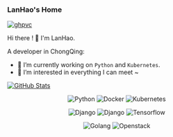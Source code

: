 <!--
**Hao-Lan/Hao-Lan** is a ✨ _special_ ✨ repository because its `README.md` (this file) appears on your GitHub profile.

Here are some ideas to get you started:

- 🔭 I’m currently working on ...
- 🌱 I’m currently learning ...
- 👯 I’m looking to collaborate on ...
- 🤔 I’m looking for help with ...
- 💬 Ask me about ...
- 📫 How to reach me: ...
- 😄 Pronouns: ...
- ⚡ Fun fact: ...
-->
### LanHao's Home

[![ghpvc](https://komarev.com/ghpvc/?username=lanhao945)](https://komarev.com/ghpvc/?username=lanhao945)

Hi there !  👋 I'm LanHao.

A  developer in ChongQing:

- 🔭 I’m currently working on `Python` and `Kubernetes`.
- 🌱  I’m interested in everything I can meet ~
  
[![GitHub Stats](https://github-readme-stats.vercel.app/api?username=lanhao945&show_icons=true&count_private=true&include_all_commits=true)](https://github.com/lanhao945)


<p align="center">
  <img alt="Python" src="https://img.shields.io/static/v1?style=flat&logo=Python&label=&message=Python&color=767676">
  <img alt="Docker" src="https://img.shields.io/static/v1?style=flat&logo=Docker&label=&message=Docker&color=767676">
  <img alt="Kubernetes" src="https://img.shields.io/static/v1?style=flat&logo=Kubernetes&label=&message=Kubernetes&color=767676">
</p>
<p align="center">
  <img alt="Django" src="https://img.shields.io/static/v1?style=flat&logo=Tornado&label=&message=Tornado&color=767676">
  <img alt="Django" src="https://img.shields.io/static/v1?style=flat&logo=Django&label=&message=Django&color=767676">
  <img alt="Tensorflow" src="https://img.shields.io/static/v1?logo=tensorflow&label=&message=Tensorflow&color=767676">
</p>
<p align="center">
 <img alt="Golang" src="https://img.shields.io/static/v1?style=flat&logo=Go&label=&message=Golang&color=767676">
  <img alt="Openstack" src="https://img.shields.io/static/v1?style=flat&logo=Openstack&label=&message=Openstack&color=767676">
</p>
